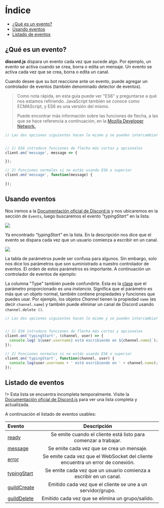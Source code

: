 # Índice

* [¿Qué es un evento?](#¿qué-es-un-evento)
* [Usando eventos](#usando-eventos)
* [Listado de eventos](#listado-de-eventos)


## ¿Qué es un evento?

**discord.js** dispara un evento cada vez que sucede algo. Por ejemplo, un evento se activa cuando se crea, borra o edita un mensaje. Un evento se activa cada vez que se crea, borra o edita un canal.

Cuando desee que su bot reaccione ante un evento, puede agregar un controlador de eventos (también denominado detector de eventos).

>Como nota rápida, en esta guía puede ver "ES6" y preguntarse a qué nos estamos refiriendo. JavaScript también se conoce como ECMAScript, y ES6 es una versión del mismo.
>
>Puede encontrar más información sobre las funciones de flecha, a las que se hace referencia a continuación, en la [Mozilla Developer Network.](https://developer.mozilla.org/en/docs/Web/JavaScript/Reference/Functions/Arrow_functions)

```js
// Las dos opciones siguientes hacen lo mismo y se pueden intercambiar


// 1) ES6 introduce funciones de flecha más cortas y opcionales
client.on('message', message => {

});

// 2) Funciones normales si no estás usando ES6 o superior
client.on('message', function(message) {
    
});
```

## Usando eventos

Nos iremos a la [Documentación oficial de Discord.js](https://discord.js.org/#/docs/main/stable/class/Client) y nos ubicaremos en la sección de `Events`, luego buscaremos el evento _"typingStart"_ en la lista.

![](https://i.imgur.com/8P4IeeY.png)

Ya encontrado _"typingStart"_ en la lista. En la descripción nos dice que el evento
se dispara cada vez que un usuario comienza a escribir en un canal.

![](https://i.imgur.com/twFyf7O.png)

La tabla de parámetros puede ser confusa para algunos. Sin embargo, solo nos dice los parámetros que son
suministrado a nuestro controlador de eventos. El orden de estos parámetros es importante. A continuación
un controlador de eventos de ejemplo:

La columna "Type" también puede confundirte. Esta es la [clase](https://developer.mozilla.org/en-US/docs/Web/JavaScript/Reference/Classes)
que el parámetro proporcionado es una _instancia_.
Significa que el parámetro es más que un objeto normal, también contiene propiedades y funciones
que puedes usar. Por ejemplo, los objetos _Channel_ tienen la propiedad `name` (es decir `channel.name`) y también puede eliminar un canal
de Discord usando `channel.delete ()`.

```js
// Las dos opciones siguientes hacen lo mismo y se pueden intercambiar


// 1) ES6 introduce funciones de flecha más cortas y opcionales
client.on('typingStart', (channel, user) => {
  console.log(`${user.username} está escribiendo en ${channel.name}`);
});

// 2) Funciones normales si no estás usando ES6 o superior
client.on('typingStart', function(channel, user) {
  console.log(user.username + ' está escribiendo en ' + channel.name);
});
```
## Listado de eventos

!> Esta lista se encuentra incompleta temporalmente. Visite la [Documentación oficial de Discord.js](https://discord.js.org/#/docs/main/stable/class/Client?scrollTo=e-channelCreate) para ver una lista completa y actualizada.


A continuación el listado de eventos usables:

| **Evento** | **Descripción** |
| :------ | :------: |
| [ready](https://discord.js.org/#/docs/main/stable/class/Client?scrollTo=e-ready) | Se emite cuando el cliente está listo para comenzar a trabajar.
| [message](https://discord.js.org/#/docs/main/stable/class/Client?scrollTo=e-message) | Se emite cada vez que se crea un mensaje.
| [error](https://discord.js.org/#/docs/main/stable/class/Client?scrollTo=e-error) | Se emite cada vez que el WebSocket del cliente encuentra un error de conexión.
| [typingStart](https://discord.js.org/#/docs/main/stable/class/Client?scrollTo=e-typingStart) | Se emite cada vez que un usuario comienza a escribir en un canal.
| [guildCreate](https://discord.js.org/#/docs/main/stable/class/Client?scrollTo=e-guildCreate) | Emitido cada vez que el cliente se une a un servidor/grupo.
| [guildDelete](https://discord.js.org/#/docs/main/stable/class/Client?scrollTo=e-guildDelete) | Emitido cada vez que se elimina un grupo/salido.
